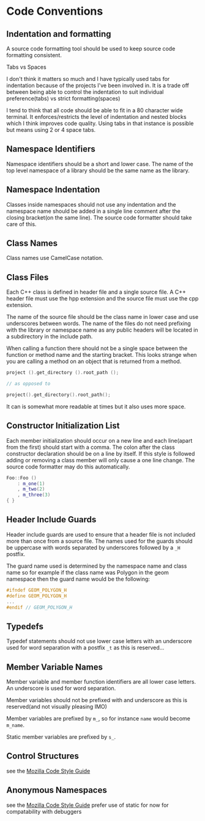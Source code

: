 # Code Conventions

## Indentation and formatting

A source code formatting tool should be used to keep source code formatting
consistent.

Tabs vs Spaces

I don't think it matters so much and I have typically used tabs for indentation
because of the projects I've been involved in. It is a trade off between being
able to control the indentation to suit individual preference(tabs) vs strict
formatting(spaces)

I tend to think that all code should be able to fit in a 80 character wide
terminal. It enforces/restricts the level of indentation and nested blocks
which I think improves code quality. Using tabs in that instance is possible
but means using 2 or 4 space tabs.

## Namespace Identifiers

Namespace identifiers should be a short and lower case. The name of
the top level namespace of a library should be the same name as the
library.

## Namespace Indentation

Classes inside namespaces should not use any indentation and the
namespace name should be added in a single line comment after the
closing bracket(on the same line). The source code formatter should take care
of this.

## Class Names

Class names use CamelCase notation.

## Class Files

Each C++ class is defined in header file and a single source file. A C++ header
file must use the hpp extension and the source file must use the cpp extension.

The name of the source file should be the class name in lower case and
use underscores between words. The name of the files do not need prefixing with
the library or namespace name as any public headers will be located in a
subdirectory in the include path.

When calling a function there should not be a single space between the
function or method name and the starting bracket. This looks strange when you
are calling a method on an object that is returned from a method.

```c++
project ().get_directory ().root_path ();

// as opposed to

project().get_directory().root_path();
```

It can is somewhat more readable at times but it also uses more space.

## Constructor Initialization List

Each member initialization should occur on a new line and each line(apart from
the first) should start with a comma. The colon after the class constructor
declaration should be on a line by itself. If this style is followed adding or
removing a class member will only cause a one line change. The source code
formatter may do this automatically.

```c++
Foo::Foo ()
	: m_one(1)
	, m_two(2)
	, m_three(3)
{ }
```
## Header Include Guards

Header include guards are used to ensure that a header file is not included
more than once from a source file. The names used for the guards should be
uppercase with words separated by underscores followed by a `_H` postfix.

The guard name used is determined by the namespace name and class name so for
example if the class name was Polygon in the geom namespace then the guard name
would be the following:

```c++
#ifndef GEOM_POLYGON_H
#define GEOM_POLYGON_H
...
#endif // GEOM_POLYGON_H
```

## Typedefs

Typedef statements should not use lower case letters with an underscore
used for word separation with a postfix `_t` as this is reserved...

## Member Variable Names

Member variable and member function identifiers are all lower case letters. An
underscore is used for word separation.

Member variables should not be prefixed with and underscore as this is
reserved(and not visually pleasing IMO)

Member variables are prefixed by `m_`, so for instance `name` would become
`m_name`.

Static member variables are prefixed by `s_`.

## Control Structures

see the [Mozilla Code Style Guide](http://developer.mozilla.org/en-US/docs/Mozilla/Developer_guide/Coding_Style)

## Anonymous Namespaces

see the [Mozilla Code Style Guide](http://developer.mozilla.org/en-US/docs/Mozilla/Developer_guide/Coding_Style)
prefer use of static for now for compatability with debuggers
